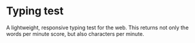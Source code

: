 # Typing test
A lightweight, responsive typing test for the web. This returns not only the words per minute score, but also characters per minute. 
